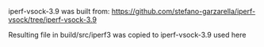iperf-vsock-3.9 was built from:
    https://github.com/stefano-garzarella/iperf-vsock/tree/iperf-vsock-3.9

Resulting file in build/src/iperf3 was copied to iperf-vsock-3.9 used here
